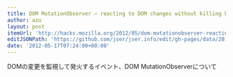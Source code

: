 ```yaml
---
title: DOM MutationObserver – reacting to DOM changes without killing browser performance. ✩ Mozilla Hacks – the Web developer blog
author: azu
layout: post
itemUrl: 'http://hacks.mozilla.org/2012/05/dom-mutationobserver-reacting-to-dom-changes-without-killing-browser-performance/'
editJSONPath: 'https://github.com/jser/jser.info/edit/gh-pages/data/2012/05/index.json'
date: '2012-05-17T07:24:00+00:00'
---
```

DOMの変更を監視して発火するイベント、DOM MutationObserverについて
